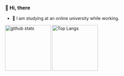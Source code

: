 ### 👋 Hi, there
- :telescope: I am studying at an online university while working.

<!---
KentAnak/KentAnak is a ✨ special ✨ repository because its `README.md` (this file) appears on your GitHub profile.
You can click the Preview link to take a look at your changes.
--->
<p align="left"> 
  <img alt="github stats" height="150px" src="https://github-readme-stats.vercel.app/api?username=KentAnak&layout=compact&show_icons=ture" />
  <img alt="Top Langs" height="150px" src="https://github-readme-stats.vercel.app/api/top-langs/?username=KentAnak&layout=compact&show_icons=true" />  
</p>
